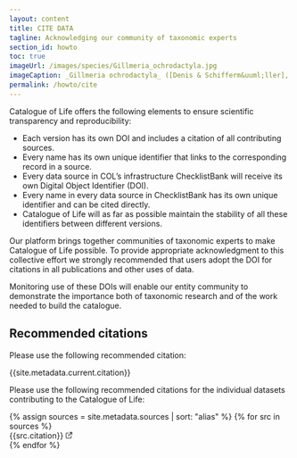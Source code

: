 ```yaml
---
layout: content
title: CITE DATA
tagline: Acknowledging our community of taxonomic experts
section_id: howto
toc: true
imageUrl: /images/species/Gillmeria_ochrodactyla.jpg    
imageCaption: _Gillmeria ochrodactyla_ ([Denis & Schifferm&uuml;ller], 1775) - [Photo CC By Donald Hobern](https://www.flickr.com/photos/dhobern/14304880198)
permalink: /howto/cite
---
```



Catalogue of Life offers the following elements to ensure scientific transparency and reproducibility:

- Each version has its own DOI and includes a citation of all contributing sources.
- Every name has its own unique identifier that links to the corresponding record in a source. 
- Every data source in COL’s infrastructure ChecklistBank will receive its own Digital Object Identifier (DOI).
- Every name in every data source in ChecklistBank has  its own unique identifier and can be cited directly.
- Catalogue of Life will as far as possible maintain the stability of all these identifiers between different versions.

Our platform brings together communities of taxonomic experts to make Catalogue of Life possible. To provide appropriate acknowledgment to this collective effort we strongly recommended that users adopt the DOI for citations in all publications and other uses of data. 

Monitoring use of these DOIs will enable our entity community to demonstrate the importance both of taxonomic research and of the work needed to build the catalogue.

## Recommended citations

Please use the following recommended citation:

<div id="citation">
{{site.metadata.current.citation}}
</div>

Please use the following recommended citations for the individual datasets contributing to the Catalogue of Life:

<div class="sources">
	{% assign sources = site.metadata.sources | sort: "alias" %}
	{% for src in sources %}
		<div>{{src.citation}} <a href="/data/dataset/{{src.key}}"><img style="height: 12px; opacity: 60%" src="/images/link.png"/></a></div>
	{% endfor %}
</div>
